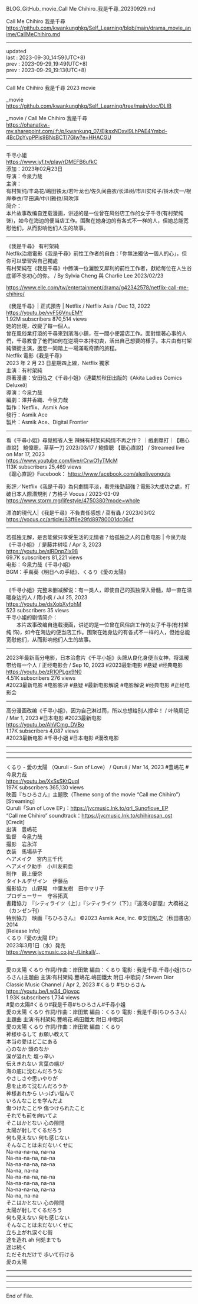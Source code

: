   
BLOG_GitHub_movie_Call Me Chihiro_我是千尋_20230929.md  
  
Call Me Chihiro 我是千尋  
  https://github.com/kwankunghkg/Self_Learning/blob/main/drama_movie_anime/CallMeChihiro.md  
  
----------------------------------------  
  
updated  
last : 2023-09-30_14:59(UTC+8)  
prev : 2023-09-29_19:49(UTC+8)  
prev : 2023-09-29_19:13(UTC+8)  
  
----------------------------------------  
  
Call Me Chihiro 我是千尋 2023 movie  
  
  _movie  
  https://github.com/kwankunghkg/Self_Learning/tree/main/doc/DLIB  
  
  _movie  /  Call Me Chihiro 我是千尋  
  https://ohanatkw-my.sharepoint.com/:f:/p/kwankung_07/EjksxNDxvl9LhPAE4Ymbd-4BcDpYvpPPis9BNsBCTl7GIw?e=HHACGU
  
  
----------------------------------------  
  
千寻小姐  
  https://www.iyf.tv/play/rDMEFB6ufkC  
	添加：2023年02月23日  
	导演：今泉力哉  
	主演：  
	有村架纯/丰岛花/嶋田铁太/若叶龙也/佐久间由衣/长泽树/市川实和子/铃木庆一/根岸季衣/平田满/中川雅也/风吹淳  
	简介：  
	本片故事改编自连载漫画，讲述的是一位曾在风俗店工作的女子千寻(有村架纯 饰)，如今在海边的便当店工作。围聚在她身边的有各式不一样的人，但她总能宽慰他们，从而影响他们人生的故事。  
  
  
----------------------------------------  
  
《我是千尋》 有村架純   
Netflix治癒電影《我是千尋》前性工作者的自白：「你無法獨佔一個人的心」，但你可以學習與自己獨處    
有村架純在《我是千尋》中飾演一位灑脫又犀利的前性工作者，獻給每位在人生谷底卻不忘初心的你。  / By Sylvia Cheng 與 Charlie Lee   2023/02/23    
  
  https://www.elle.com/tw/entertainment/drama/g42342578/netflix-call-me-chihiro/  
  
  
  
《我是千尋》| 正式預告 | Netflix / Netflix Asia /  Dec 13, 2022  
https://youtu.be/vvF56VnuEMY  
1.92M subscribers  870,514 views   
	她的出現，改變了每一個人。  
	曾在風俗業打滾的千尋來到濱海小鎮，在一間小便當店工作。面對懷著心事的人們，千尋教會了他們如何在逆境中本持初衷，活出自己想要的樣子。本片由有村架純領銜主演，邀您一同踏上一場滿載奇蹟的旅程。  
	Netflix 電影《我是千尋》  
	2023 年 2 月 23 日星期四上線，Netflix 獨家  
	主演：有村架純  
	原著漫畫：安田弘之《千尋小姐》（連載於秋田出版的《Akita Ladies Comics Deluxe》）  
	導演：今泉力哉  
	編劇：澤井香織、今泉力哉  
	製作：Netflix、Asmik Ace  
	發行：Asmik Ace  
	製片：Asmik Ace、Digital Frontier  
  
  
----------------------------------------  
  
  
看《千尋小姐》尋覓輕省人生 辣妹有村架純純情不再之作？ ｜戲劇單打｜【聰心直說】 鮑偉聰，草草一刀 2023/03/17 / 鮑偉聰 【聰心直說】 /  Streamed live on Mar 17, 2023  
https://www.youtube.com/live/rCrwO1yTMcM  
113K subscribers  25,469 views   
《聰心直說》Facebook： https://www.facebook.com/alexliveonguts  
  
  
  
  
影評／Netflix《我是千尋》為何劇情平淡，看完後勁超強？電影3大成功之處，打破日本人際潛規則  / 方格子 Vocus / 2023-03-09  
  https://www.storm.mg/lifestyle/4750380?mode=whole  
  
漂泊的現代人|《我是千尋》不負責任感想 / 菜有蟲 / 2023/03/02  
  https://vocus.cc/article/63ff6e29fd89780001dc06cf  
  
  
  
----------------------------------------  
  
  
若孤独无解，是否能做只享受生活的无情者？给孤独之人的自愈电影 | 今泉力哉《千寻小姐》 / 是藤井树哇 /  Apr 3, 2023  
https://youtu.be/sIRDnpZlx98  
69.7K subscribers  81,221 views   
	电影：今泉力哉《千寻小姐》  
	BGM：手嶌葵《明日への手紙》、くるり《愛の太陽》  
  
  
----------------------------------------  
  
  
《千寻小姐》完整未删减解说：有一类人，即使自己的孤独深入骨髓，却一直在温暖身边的人 / 隋小枫 /  Jul 25, 2023  
https://youtu.be/dsXobXyfohM  
523 subscribers  35 views   
	千寻小姐的剧情简介：  
	　　本片故事改编自连载漫画，讲述的是一位曾在风俗店工作的女子千寻(有村架纯 饰)，如今在海边的便当店工作。围聚在她身边的有各式不一样的人，但她总能宽慰他们，从而影响他们人生的故事。  
  
  
----------------------------------------  
  
  
2023年最新高分电影，日本治愈片《千寻小姐》头牌从良化身便当女神，将温暖带给每一个人 / 正经电影会 /  Sep 10, 2023  #2023最新电影 #悬疑 #经典电影  
https://youtu.be/zR1OPLgx9N0  
4.51K subscribers  276 views   
	#2023最新电影		#电影影评		#悬疑		#最新电影解说		#电影解说		#经典电影		#正经电影会		  
  
  
----------------------------------------  
  
  
高分漫画改编《千寻小姐》，因为自己淋过雨，所以总想给别人撑伞！ / 叶晓周记 /  Mar 1, 2023  #日本电影 #2023最新电影  
https://youtu.be/AhVCmg_DVBo  
1.17K subscribers  4,087 views   
	#2023最新电影		#千寻小姐		#日本电影 		#漫改电影		  
  
  
  
  
  
----------------------------------------  
  
----------------------------------------  
  
----------------------------------------  
  
  
くるり - 愛の太陽 （Quruli - Sun of Love） / Quruli / Mar 14, 2023  #豊嶋花 #今泉力哉  
https://youtu.be/XxSsSKtQuqI  
197K subscribers  365,130 views   
	映画『ちひろさん』主題歌（Theme song of the movie “Call me Chihiro”）  
	[Streaming]  
	Quruli「Sun of Love EP」：https://jvcmusic.lnk.to/qrl_Sunoflove_EP  
	“Call me Chihiro” soundtrack：https://jvcmusic.lnk.to/chihirosan_ost  
	[Credit]  
	出演　豊嶋花  
	監督　今泉力哉  
	撮影　岩永洋  
	衣装　馬場恭子  
	ヘアメイク　宮内三千代  
	ヘアメイク助手　小川友莉亜  
	制作　最上優奈　  
	タイトルデザイン　伊藤岳  
	撮影協力　山野晃　中里友樹　田中マリ子  
	プロデューサー　守谷拓真  
	書籍協力　『シティライツ（上）』『シティライツ（下）』『遠浅の部屋』大橋裕之（カンゼン刊）  
	特別協力　映画『ちひろさん』 ©2023 Asmik Ace, Inc.  ©安田弘之（秋田書店）2014  
	[Release Info]  
	くるり『愛の太陽 EP』  
	2023年3月1日（水）発売  
	https://www.jvcmusic.co.jp/-/Linkall/...  
  
  
----------------------------------------  
  
  
  
愛の太陽 くるり 作詞/作曲：岸田繁 編曲：くるり 電影 : 我是千尋.千尋小姐(ちひろさん)主題曲 主演:有村架純.豐嶋花.嶋田鐵太 附日.中歌詞 / Steven Dior Classic Music Channel / Apr 2, 2023  #くるり #ちひろさん  
https://youtu.be/Lw34_Ojovoc  
1.93K subscribers  1,734 views   
	#愛の太陽#くるり#我是千尋#ちひろさん#千尋小姐  
	愛の太陽  くるり 作詞/作曲：岸田繁 編曲：くるり  電影 : 我是千尋(ちひろさん)主題曲  主演:有村架純.豐嶋花.嶋田鐵太 附日.中歌詞  
	愛の太陽  くるり 作詞/作曲：岸田繁 編曲：くるり   
	神様ゆるして お願い教えて  
	本当の愛はどこにある  
	心のなか 頭のなか  
	涙が溢れた 塩っ辛い  
	伝えきれない 言葉の端が  
	海の底に沈むんだろうな  
	やさしさや思いやりが  
	息を止めて沈むんだろうか  
	神様あれから いっぱい悩んで  
	いろんなことを学んだよ  
	傷つけたことや 傷つけられたこと  
	それでも前を向いてよ  
	そこはかとない 心の隙間  
	太陽が射してくるだろう  
	何も見えない 何も感じない  
	そんなことは未だないくせに  
	Na-na-na-na, na-na  
	Na-na-na-na, na-na  
	Na-na-na-na, na-na  
	Na-na, na-na  
	Na-na-na-na, na-na  
	Na-na-na-na, na-na  
	Na-na-na-na, na-na  
	Na-na, na-na  
	そこはかとない 心の隙間  
	太陽が射してくるだろう  
	何も見えない 何も感じない  
	そんなことは未だないくせに  
	立ち上がれ涙ぐむ街  
	途を造れ ah 何処までも  
	途は続く  
	ただそれだけで 歩いて行ける  
	愛の太陽  
  
  
----------------------------------------  
  
  
  
----------------------------------------  
  
  
  
----------------------------------------  
  
  
  
----------------------------------------  
End of File.  
